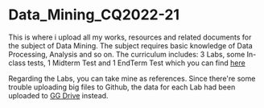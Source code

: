 # Data_Mining_CQ2022-21

This is where i upload all my works, resources and related documents for the subject of Data Mining. The subject requires basic knowledge of Data Processing, Analysis and so on. The curriculum includes: 3 Labs, some In-class tests, 1 Midterm Test and 1 EndTerm Test which you can find [here](Paper%20Test/)

Regarding the Labs, you can take mine as references. Since there're some trouble uploading big files to Github, the data for each Lab had been uploaded to [GG Drive](https://drive.google.com/drive/folders/1-CExDWL36rmC8FO6Bw4aGuGBTyASk2D0?usp=sharing) instead. 



